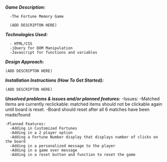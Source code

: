 

  ***Game Description:***

      -The Fortune Memory Game

      (ADD DESCRIPTON HERE)

  ***Technologies Used:***

      - HTML/CSS
      -jQuery for DOM Manipulation
      -Javascript for functions and variables

  ***Design Approach:***

    (ADD DESCRIPTON HERE)

  ***Installation Instructions (How To Get Started):***

    (ADD DESCRIPTON HERE)

  ***Unsolved problems & issues and/or planned features:***
    -Issues:
      -Matched items are currently reclickable: matched items should not be clickable again until board is reset.
      -Board should reset after all 6 matches have been made/found

    -Planned Features:
      -Adding in Customized Fortunes
      -Adding in a 2 player option
      -Adding a Fortune Number display that displays number of clicks on the board
      -Adding in a personalized message to the player
      -Adding in a game over message
      -Adding in a reset button and function to reset the game
